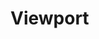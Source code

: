 <script setup>
import TokensTable from '../../src/components/tokens/TokensTable.vue';
import { viewport } from '@wikimedia/codex-tokens/dist/index.json';
</script>

# Viewport

<TokensTable
	:tokens="viewport"
/>
